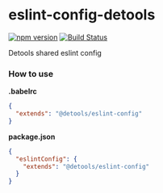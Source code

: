 # eslint-config-detools

[![npm version](https://badge.fury.io/js/%40detools%2Feslint-config.svg)](https://www.npmjs.com/package/@detools/eslint-config)
[![Build Status](https://travis-ci.org/detools/eslint-config.svg?branch=master)](https://travis-ci.org/detools/eslint-config)

Detools shared eslint config

### How to use

**.babelrc**
```json
{
  "extends": "@detools/eslint-config"
}
```

**package.json**
```json
{
  "eslintConfig": {
    "extends": "@detools/eslint-config"
  }
}
```
